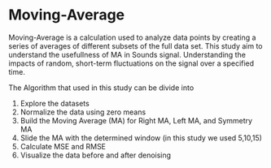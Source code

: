 # Moving-Average

Moving-Average is a calculation used to analyze data points by creating a series of averages of different subsets of the full data set. This study aim to understand the usefullness of MA in Sounds signal. Understanding the impacts of random, short-term fluctuations on the signal over a specified time. 

The Algorithm that used in this study can be divide into 

1. Explore the datasets
2. Normalize the data using zero means
3. Build the Moving Average (MA) for Right MA, Left MA, and Symmetry MA
4. Slide the MA with the determined window (in this study we used 5,10,15)
7. Calculate MSE and RMSE
8. Visualize the data before and after denoising
